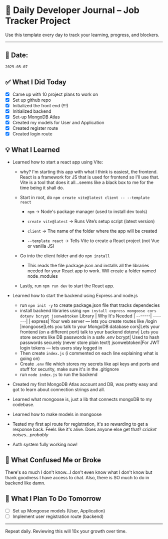 
# 🧠 Daily Developer Journal – Job Tracker Project

Use this template every day to track your learning, progress, and blockers.

---

## 📅 Date:

`2025-05-07`

## ✅ What I Did Today

- [X] Came up with 10 project plans to work on
- [X] Set up github repo
- [X] Initialized the front end (!!!)
- [X] Initialized backend
- [X] Set-up MongoDB Atlas
- [X] Created my models for User and Application
- [X] Created register route
- [X] Created login route

## 💡 What I Learned

- Learned how to start a react app using Vite:

    - why? I'm starting this app with what I think is easiest, the frontend. React is a framework for JS that is used for frontend so I'll use that. Vite is a tool that does it all...seems like a black box to me for the time being it shall do.

    - Start in root, do `npm create vite@latest client -- --template react`
        - `npm` → Node's package manager (used to install dev tools)

        - `create vite@latest` → Runs Vite’s setup script (latest version)

        - `client` → The name of the folder where the app will be created

        - `--template react` → Tells Vite to create a React project (not Vue or vanilla JS)
    - Go into the client folder and do `npm install` 

        - This reads the file package.json and installs all the libraries needed for your React app to work. Will create a folder named node_modules

    - Lastly, run `npm run dev` to start the React app.

- Learned how to start the backend using Express and node.js
    - run `npm init -y` to create package.json file that tracks dependecies
    - install backend libraries using `npm install express mongoose cors dotenv bcrypt jsonwebtoken`
        Library	| Why It's Needed
        | -------| -------|
        | express| Your web server — lets you create routes like /login
        |mongoose|Lets you talk to your MongoDB database
        cors|Lets your frontend (on a different port) talk to your backend
        dotenv| Lets you store secrets like DB passwords in a safe .env
        bcrypt| Used to hash passwords securely (never store plain text!)
        jsonwebtoken|For JWT login tokens — lets users stay logged in
    - Then create `index.js` (i commented on each line explaining what is going on)
    - Create `.env` file which stores my secrets like api keys and ports and stuff for security, make sure it's in the .gitignore
    - run `node index.js` to run the backend
- Created my first MongoDB Atlas account and DB, was pretty easy and got to learn about connection strings and all.
- Learned what mongoose is, just a lib that connects mongoDB to my codebase.
- Learned how to make models in mongoose
- Tested my first api route for registration, it's so rewarding to get a response back. Feels like it's alive. Does anyone else get that? *cricket noises...probably*
- Auth system fully working now!

## 🚧 What Confused Me or Broke

There's so much I don't know...I don't even know what I don't know but thank goodness I have access to chat. Also, there is SO much to do in backend like damn.

## 🔁 What I Plan To Do Tomorrow
- [ ] Set up Mongoose models (User, Application)
- [ ] Implement user registration route (backend)

---

Repeat daily. Reviewing this will 10x your growth over time.
